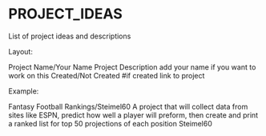 # PROJECT_IDEAS
List of project ideas and descriptions


Layout:

Project Name/Your Name
      Project Description
            add your name if you want to work on this
Created/Not Created #if created link to project

Example:

Fantasy Football Rankings/Steimel60
      A project that will collect data from sites like ESPN, predict how well a player will preform,
      then create and print a ranked list for top 50 projections of each position
             Steimel60
